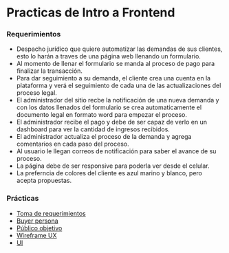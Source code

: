 # Practicas de Intro a Frontend
### Requerimientos
- Despacho jurídico que quiere automatizar las demandas de sus clientes, esto lo harán a traves de una página web llenando un formulario.
- Al momento de llenar el formulario se manda al proceso de pago para finalizar la transacción.
- Para dar seguimiento a su demanda, el cliente crea una cuenta en la plataforma y verá el seguimiento de cada una de las actualizaciones del proceso legal.
- El administrador del sitio recbe la notificación de una nueva demanda y con los datos llenados del formulario se crea automaticamente el documento  legal en formato word para empezar el proceso.
- El administrador recibe el pago y debe de ser capaz de verlo en un dashboard para ver la cantidad de ingresos recibidos.
- El administrador actualiza el proceso de la demanda y agrega comentarios en cada paso del proceso.
- Al usuario le llegan correos de notificación para saber el avance de su proceso.
- La página debe de ser responsive para poderla ver desde el celular.
- La preferncia de colores del cliente es azul marino y blanco, pero acepta propuestas.

### Prácticas
- [Toma de requerimientos](https://github.com/AlfonsoAgAr/FrontEnd/blob/main/ABOGABOT/Requerimientos.pdf)
- [Buyer persona](https://github.com/AlfonsoAgAr/FrontEnd/blob/main/ABOGABOT/BuyerPersona.pdf)
- [Público objetivo](https://github.com/AlfonsoAgAr/FrontEnd/blob/main/ABOGABOT/TargetAudience.pdf)
- [Wireframe UX](https://github.com/AlfonsoAgAr/FrontEnd/tree/main/ABOGABOT/wireframe)
- [UI](https://github.com/AlfonsoAgAr/FrontEnd/tree/main/ABOGABOT/web)
